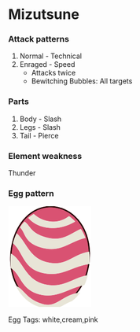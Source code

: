 # Mizutsune

### Attack patterns
1. Normal - Technical
2. Enraged - Speed
   - Attacks twice
   - Bewitching Bubbles: All targets

### Parts
1. Body - Slash
2. Legs - Slash
3. Tail - Pierce

### Element weakness
Thunder 

### Egg pattern
![image info](../assets/mizutsune.png)

Egg Tags: white,cream,pink